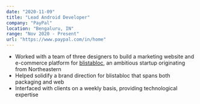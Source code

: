 ```yaml
---
date: "2020-11-09"
title: "Lead Android Developer"
company: "PayPal"
location: "Bengaluru, IN"
range: "Nov 2020 - Present"
url: "https://www.paypal.com/in/home"
---
```


- Worked with a team of three designers to build a marketing website and e-commerce platform for [blistabloc](https://blistabloc.com), an ambitious startup originating from Northeastern
- Helped solidify a brand direction for blistabloc that spans both packaging and web
- Interfaced with clients on a weekly basis, providing technological expertise
